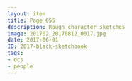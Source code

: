 ```yaml
---
layout: item
title: Page 055
description: Rough character sketches
image: 201702_20170812_0017.jpg
date: 2017-06-01
ID: 2017-black-sketchbook
tags: 
- ocs 
- people
---
```

